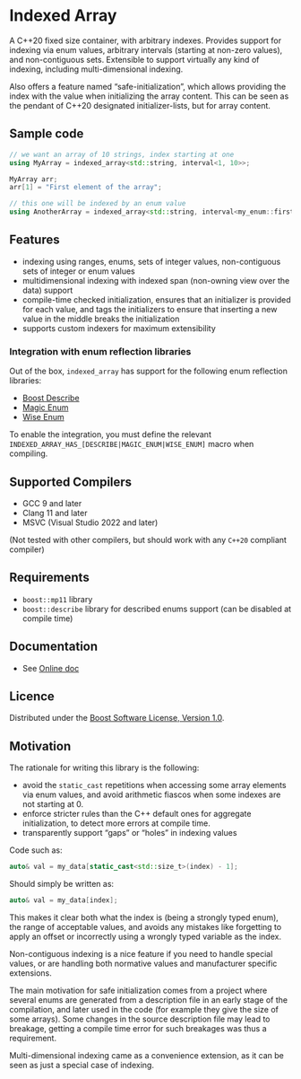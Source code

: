 # Indexed Array

A C++20 fixed size container, with arbitrary indexes. Provides support
for indexing via enum values, arbitrary intervals (starting at non-zero
values), and non-contiguous sets. Extensible to support virtually any
kind of indexing, including multi-dimensional indexing.

Also offers a feature named “safe-initialization”, which allows providing the
index with the value when initializing the array content. This can be seen
as the pendant of C++20 designated initializer-lists, but for array content.

## Sample code

```cpp
// we want an array of 10 strings, index starting at one
using MyArray = indexed_array<std::string, interval<1, 10>>;

MyArray arr;
arr[1] = "First element of the array";

// this one will be indexed by an enum value
using AnotherArray = indexed_array<std::string, interval<my_enum::first, my_enum::last>>;
```

## Features

* indexing using ranges, enums, sets of integer values, non-contiguous sets of integer or
enum values
* multidimensional indexing with indexed span (non-owning view over the data) support
* compile-time checked initialization, ensures that an initializer is provided for each
value, and tags the initializers to ensure that inserting a new value in the middle breaks
the initialization
* supports custom indexers for maximum extensibility

### Integration with enum reflection libraries

Out of the box, `indexed_array` has support for the following enum reflection libraries:

* [Boost Describe](https://www.boost.org/doc/libs/1_79_0/libs/describe/doc/html/describe.html)
* [Magic Enum](https://github.com/Neargye/magic_enum)
* [Wise Enum](https://github.com/quicknir/wise_enum)

To enable the integration, you must define the relevant `INDEXED_ARRAY_HAS_[DESCRIBE|MAGIC_ENUM|WISE_ENUM]` macro
when compiling.

## Supported Compilers

* GCC 9 and later
* Clang 11 and later
* MSVC (Visual Studio 2022 and later)

(Not tested with other compilers, but should work with any `C++20` compliant
compiler)

## Requirements

* `boost::mp11` library
* `boost::describe` library for described enums support (can be disabled at
  compile time)

## Documentation

* See [Online doc](https://julien-blanc-tgcm.github.io/indexed_array/)

## Licence

Distributed under the
[Boost Software License, Version 1.0](http://boost.org/LICENSE_1_0.txt).

## Motivation

The rationale for writing this library is the following:

* avoid the `static_cast` repetitions when accessing some array elements via enum values,
and avoid arithmetic fiascos when some indexes are not starting at 0.
* enforce stricter rules than the C++ default ones for aggregate initialization, to detect
more errors at compile time.
* transparently support “gaps” or “holes” in indexing values

Code such as:

```cpp
auto& val = my_data[static_cast<std::size_t>(index) - 1];
```

Should simply be written as:

```cpp
auto& val = my_data[index];
```

This makes it clear both what the index is (being a strongly typed enum), the range of acceptable
values, and avoids any mistakes like forgetting to apply an offset or incorrectly using a wrongly
typed variable as the index.

Non-contiguous indexing is a nice feature if you need to handle special values, or are handling both
normative values and manufacturer specific extensions.

The main motivation for safe initialization comes from a project where several enums are generated
from a description file in an early stage of the compilation, and later used in the code (for example
they give the size of some arrays). Some changes in the source description file may lead to breakage,
getting a compile time error for such breakages was thus a requirement.

Multi-dimensional indexing came as a convenience extension, as it can be seen as just a special
case of indexing.
